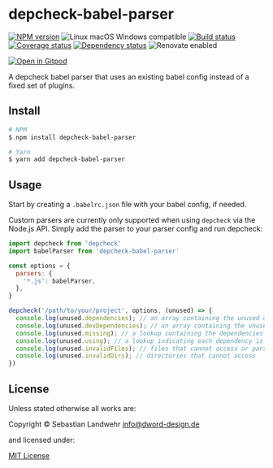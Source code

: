 <!-- TITLE/ -->
# depcheck-babel-parser
<!-- /TITLE -->

<!-- BADGES/ -->
[![NPM version](https://img.shields.io/npm/v/depcheck-babel-parser.svg)](https://npmjs.org/package/depcheck-babel-parser)
![Linux macOS Windows compatible](https://img.shields.io/badge/os-linux%20%7C%C2%A0macos%20%7C%C2%A0windows-blue)
[![Build status](https://img.shields.io/github/workflow/status/dword-design/depcheck-babel-parser/build)](https://github.com/dword-design/depcheck-babel-parser/actions)
[![Coverage status](https://img.shields.io/coveralls/dword-design/depcheck-babel-parser)](https://coveralls.io/github/dword-design/depcheck-babel-parser)
[![Dependency status](https://img.shields.io/david/dword-design/depcheck-babel-parser)](https://david-dm.org/dword-design/depcheck-babel-parser)
![Renovate enabled](https://img.shields.io/badge/renovate-enabled-brightgreen)

[![Open in Gitpod](https://gitpod.io/button/open-in-gitpod.svg)](https://gitpod.io/#https://github.com/dword-design/depcheck-babel-parser)
<!-- /BADGES -->

<!-- DESCRIPTION/ -->
A depcheck babel parser that uses an existing babel config instead of a fixed set of plugins.
<!-- /DESCRIPTION -->

<!-- INSTALL/ -->
## Install

```bash
# NPM
$ npm install depcheck-babel-parser

# Yarn
$ yarn add depcheck-babel-parser
```
<!-- /INSTALL -->

## Usage

Start by creating a `.babelrc.json` file with your babel config, if needed.

Custom parsers are currently only supported when using `depcheck` via the Node.js API. Simply add the parser to your parser config and run depcheck:

```js
import depcheck from 'depcheck'
import babelParser from 'depcheck-babel-parser'

const options = {
  parsers: {
    '*.js': babelParser,
  },
}

depcheck('/path/to/your/project', options, (unused) => {
  console.log(unused.dependencies); // an array containing the unused dependencies
  console.log(unused.devDependencies); // an array containing the unused devDependencies
  console.log(unused.missing); // a lookup containing the dependencies missing in `package.json` and where they are used
  console.log(unused.using); // a lookup indicating each dependency is used by which files
  console.log(unused.invalidFiles); // files that cannot access or parse
  console.log(unused.invalidDirs); // directories that cannot access
})
```

<!-- LICENSE/ -->
## License

Unless stated otherwise all works are:

Copyright &copy; Sebastian Landwehr <info@dword-design.de>

and licensed under:

[MIT License](https://opensource.org/licenses/MIT)
<!-- /LICENSE -->
